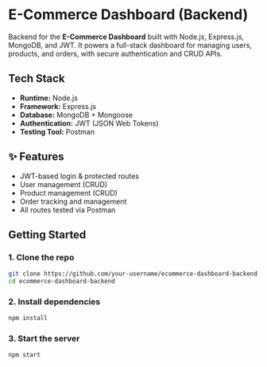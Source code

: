 # E-Commerce Dashboard (Backend)

Backend for the **E-Commerce Dashboard** built with Node.js, Express.js, MongoDB, and JWT. It powers a full-stack dashboard for managing users, products, and orders, with secure authentication and CRUD APIs.

## Tech Stack

- **Runtime:** Node.js
- **Framework:** Express.js
- **Database:** MongoDB + Mongoose
- **Authentication:** JWT (JSON Web Tokens)
- **Testing Tool:** Postman

## ✨ Features

- JWT-based login & protected routes
- User management (CRUD)
- Product management (CRUD)
- Order tracking and management
- All routes tested via Postman

## Getting Started

### 1. Clone the repo

```bash
git clone https://github.com/your-username/ecommerce-dashboard-backend.git
cd ecommerce-dashboard-backend
```
### 2. Install dependencies
```bash
npm install
```

### 3. Start the server
```bash
npm start
```
